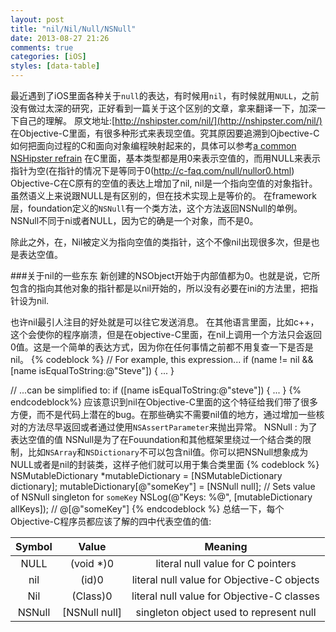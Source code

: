 ```yaml
---
layout: post
title: "nil/Nil/Null/NSNull"
date: 2013-08-27 21:26
comments: true
categories: [iOS]
styles: [data-table]
---
```


最近遇到了iOS里面各种关于`null`的表达，有时候用`nil`，有时候就用`NULL`，之前没有做过太深的研究，正好看到一篇关于这个区别的文章，拿来翻译一下，加深一下自己的理解。
原文地址:[http://nshipster.com/nil/](http://nshipster.com/nil/)
在Objective-C里面，有很多种形式来表现空值。究其原因要追溯到Ojbective-C如何把面向过程的C和面向对象编程映射起来的，具体可以参考[a common NSHipster refrain](http://nshipster.com/ns_enum-ns_options/)
在C里面，基本类型都是用0来表示空值的，而用NULL来表示指针为空(在指针的情况下是等同于0(http://c-faq.com/null/nullor0.html)
Objective-C在C原有的空值的表达上增加了nil, nil是一个指向空值的对象指针。虽然语义上来说跟NULL是有区别的，但在技术实现上是等价的。
在framework层，foundation定义的`NSNull`有一个类方法，这个方法返回NSNull的单例。NSNull不同于ni或者NULL，因为它的确是一个对象，而不是0。

除此之外，在，Nil被定义为指向空值的类指针，这个不像nil出现很多次，但是也是表达空值。

###关于nil的一些东东
新创建的NSObject开始于内部值都为0。也就是说，它所包含的指向其他对象的指针都是以nil开始的，所以没有必要在ini的方法里，把指针设为nil.

也许nil最引人注目的好处就是可以往它发送消息。
在其他语言里面，比如c++，这个会使你的程序崩溃，但是在objective-C里面，在nil上调用一个方法只会返回0值。这是一个简单的表达方式，因为你在任何事情之前都不用复查一下是否是nil。
{% codeblock %}
// For example, this expression...
if (name != nil && [name isEqualToString:@"Steve"]) { ... }

// ...can be simplified to:
if ([name isEqualToString:@"steve"]) { ... }
{% endcodeblock%}
应该意识到nil在Objective-C里面的这个特征给我们带了很多方便，而不是代码上潜在的bug。在那些确实不需要nil值的地方，通过增加一些核对的方法尽早返回或者通过使用`NSAssertParameter`来抛出异常。
NSNull : 为了表达空值的值
NSNull是为了在Fouundation和其他框架里绕过一个结合类的限制，比如`NSArray`和`NSDictionary`不可以包含nil值。你可以把NSNull想象成为NULL或者是nil的封装类，这样子他们就可以用于集合类里面
{% codeblock %}
NSMutableDictionary *mutableDictionary = [NSMutableDictionary dictionary];
mutableDictionary[@"someKey"] = [NSNull null]; // Sets value of NSNull singleton for `someKey`
NSLog(@"Keys: %@", [mutableDictionary allKeys]); // @[@"someKey"]
{% endcodeblock %}
总结一下，每个Objective-C程序员都应该了解的四中代表空值的值:

Symbol | Value | Meaning
:-----------:|:----------:|:--------:
NULL | (void *)0 | literal null value for C pointers
nil | (id)0 | literal null value for Objective-C objects
Nil | (Class)0 | literal null value for Objective-C classes
NSNull | [NSNull null] | singleton object used to represent null
